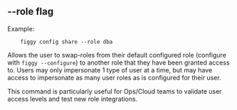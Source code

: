 
## --role flag

Example: 

```console
    figgy config share --role dba
```

Allows the user to swap-roles from their default configured role (configure with `figgy --configure`) to another role
that they have been granted access to. Users may only impersonate 1 type of user at a time, but may have access to 
impersonate as many user roles as is configured for their user. 

This command is particularly useful for Ops/Cloud teams to validate user access levels and test new role integrations.